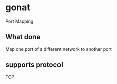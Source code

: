 # gonat
Port Mapping

## What done
Map one port of a different network to another port

## supports protocol
TCP
